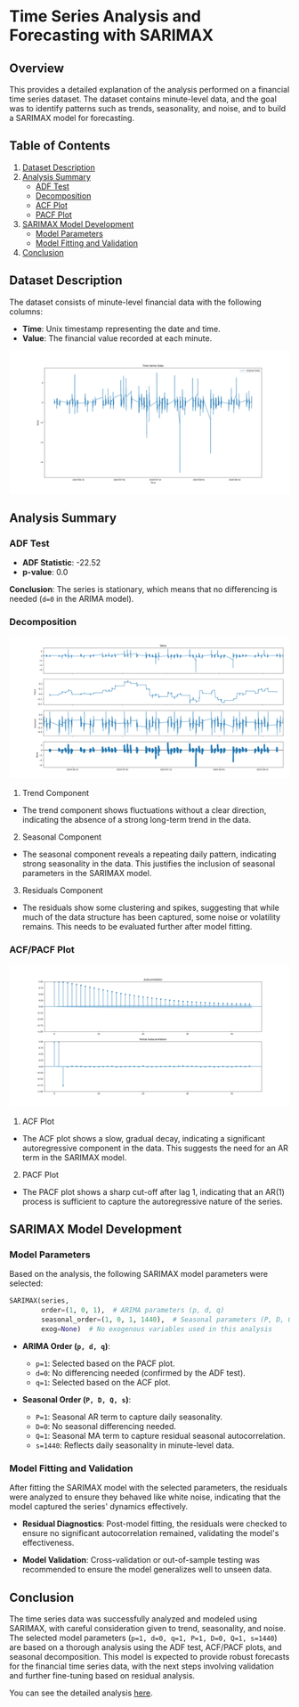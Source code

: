 # Time Series Analysis and Forecasting with SARIMAX

## Overview

This provides a detailed explanation of the analysis performed on a financial time series dataset. The dataset contains minute-level data, and the goal was to identify patterns such as trends, seasonality, and noise, and to build a SARIMAX model for forecasting.

## Table of Contents

1. [Dataset Description](#dataset-description)
2. [Analysis Summary](#analysis-summary)
   - [ADF Test](#adf-test)
   - [Decomposition](#decomposition)
   - [ACF Plot](#acf-plot)
   - [PACF Plot](#pacf-plot)
3. [SARIMAX Model Development](#sarimax-model-development)
   - [Model Parameters](#model-parameters)
   - [Model Fitting and Validation](#model-fitting-and-validation)
4. [Conclusion](#conclusion)

## Dataset Description

The dataset consists of minute-level financial data with the following columns:
- **Time**: Unix timestamp representing the date and time.
- **Value**: The financial value recorded at each minute.

![Dataset](result/original_data.png)

## Analysis Summary

### ADF Test

- **ADF Statistic**: -22.52
- **p-value**: 0.0

**Conclusion**: The series is stationary, which means that no differencing is needed (`d=0` in the ARIMA model).

### Decomposition
![Decomposition result](result/decomposition.png)
1) Trend Component
- The trend component shows fluctuations without a clear direction, indicating the absence of a strong long-term trend in the data.

2) Seasonal Component
- The seasonal component reveals a repeating daily pattern, indicating strong seasonality in the data. This justifies the inclusion of seasonal parameters in the SARIMAX model.

3) Residuals Component
- The residuals show some clustering and spikes, suggesting that while much of the data structure has been captured, some noise or volatility remains. This needs to be evaluated further after model fitting.

### ACF/PACF Plot
![ACF/PACF Plot](result/ACF_PACF_result.png)

1) ACF Plot
- The ACF plot shows a slow, gradual decay, indicating a significant autoregressive component in the data. This suggests the need for an AR term in the SARIMAX model.

2) PACF Plot
- The PACF plot shows a sharp cut-off after lag 1, indicating that an AR(1) process is sufficient to capture the autoregressive nature of the series.

## SARIMAX Model Development

### Model Parameters

Based on the analysis, the following SARIMAX model parameters were selected:

```python
SARIMAX(series,
        order=(1, 0, 1),  # ARIMA parameters (p, d, q)
        seasonal_order=(1, 0, 1, 1440),  # Seasonal parameters (P, D, Q, s)
        exog=None)  # No exogenous variables used in this analysis
```

- **ARIMA Order (`p, d, q`)**:
  - `p=1`: Selected based on the PACF plot.
  - `d=0`: No differencing needed (confirmed by the ADF test).
  - `q=1`: Selected based on the ACF plot.

- **Seasonal Order (`P, D, Q, s`)**:
  - `P=1`: Seasonal AR term to capture daily seasonality.
  - `D=0`: No seasonal differencing needed.
  - `Q=1`: Seasonal MA term to capture residual seasonal autocorrelation.
  - `s=1440`: Reflects daily seasonality in minute-level data.

### Model Fitting and Validation

After fitting the SARIMAX model with the selected parameters, the residuals were analyzed to ensure they behaved like white noise, indicating that the model captured the series' dynamics effectively.

- **Residual Diagnostics**: Post-model fitting, the residuals were checked to ensure no significant autocorrelation remained, validating the model's effectiveness.

- **Model Validation**: Cross-validation or out-of-sample testing was recommended to ensure the model generalizes well to unseen data.

## Conclusion

The time series data was successfully analyzed and modeled using SARIMAX, with careful consideration given to trend, seasonality, and noise. The selected model parameters (`p=1, d=0, q=1, P=1, D=0, Q=1, s=1440`) are based on a thorough analysis using the ADF test, ACF/PACF plots, and seasonal decomposition. This model is expected to provide robust forecasts for the financial time series data, with the next steps involving validation and further fine-tuning based on residual analysis.

You can see the detailed analysis [here](result/analysis_for_SARIMAX.pdf).
